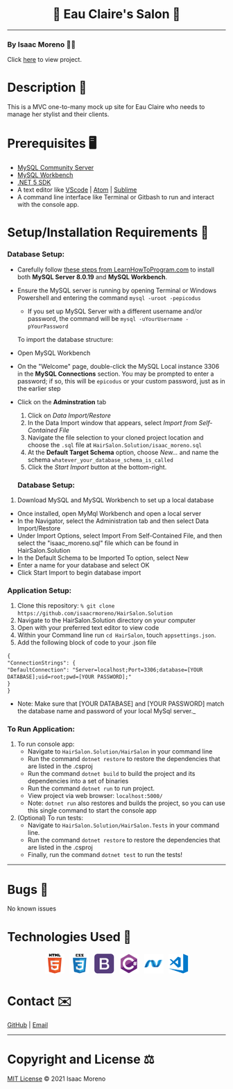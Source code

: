 <h1 align="center">
💈 Eau Claire's Salon 💇 </h1>

<hr style="height: 1px; border:none; color:#333; background" />

### By Isaac Moreno 👨‍💻

Click [here](https://github.com/isaacrmoreno/HairSalon.Solution) to view project.

# Description 📝

This is a MVC one-to-many mock up site for Eau Claire who needs to manage her stylist and their clients.

# Prerequisites 🖥️

- [MySQL Community Server](https://dev.mysql.com/downloads/file/?id=484914)
- [MySQL Workbench](https://dev.mysql.com/downloads/file/?id=484391)
- [.NET 5 SDK](https://dotnet.microsoft.com/download/dotnet/5.0)
- A text editor like [VScode](https://code.visualstudio.com/) | [Atom](https://atom.io/) | [Sublime](https://www.sublimetext.com/)
- A command line interface like Terminal or Gitbash to run and interact with the console app.

# Setup/Installation Requirements 📁

### Database Setup:

- Carefully follow [these steps from LearnHowToProgram.com](https://www.learnhowtoprogram.com/c-and-net/getting-started-with-c/installing-and-configuring-mysql) to install both **MySQL Server 8.0.19** and **MySQL Workbench**.
- Ensure the MySQL server is running by opening Terminal or Windows Powershell and entering the command `mysql -uroot -pepicodus`

  - If you set up MySQL Server with a different username and/or password, the command will be `mysql -uYourUsername -pYourPassword`

  To import the database structure:

- Open MySQL Workbench
- On the "Welcome" page, double-click the MySQL Local instance 3306 in the **MySQL Connections** section. You may be prompted to enter a password; if so, this will be `epicodus` or your custom password, just as in the earlier step
- Click on the **Adminstration** tab

  1. Click on _Data Import/Restore_
  2. In the Data Import window that appears, select _Import from Self-Contained File_
  3. Navigate the file selection to your cloned project location and choose the `.sql` file at `HairSalon.Solution/isaac_moreno.sql`
  4. At the **Default Target Schema** option, choose _New..._ and name the schema `whatever_your_database_schema_is_called`
  5. Click the _Start Import_ button at the bottom-right.

  ### Database Setup:

1. Download MySQL and MySQL Workbench to set up a local database

- Once installed, open MyMql Workbench and open a local server
- In the Navigator, select the Administration tab and then select Data Import/Restore
- Under Import Options, select Import From Self-Contained File, and then select the "isaac_moreno.sql" file which can be found in HairSalon.Solution
- In the Default Schema to be Imported To option, select New
- Enter a name for your database and select OK
- Click Start Import to begin database import

### Application Setup:

1. Clone this repository: `% git clone https://github.com/isaacrmoreno/HairSalon.Solution`
2. Navigate to the HairSalon.Solution directory on your computer
3. Open with your preferred text editor to view code
4. Within your Command line run `cd HairSalon`, touch `appsettings.json`.
5. Add the following block of code to your .json file

```
{
"ConnectionStrings": {
"DefaultConnection": "Server=localhost;Port=3306;database=[YOUR DATABASE];uid=root;pwd=[YOUR PASSWORD];"
}
}
```

- Note: Make sure that [YOUR DATABASE] and [YOUR PASSWORD] match the database name and password of your local MySql server.\_

### To Run Application:

1. To run console app:
   - Navigate to `HairSalon.Solution/HairSalon` in your command line
   - Run the command `dotnet restore` to restore the dependencies that are listed in the .csproj
   - Run the command `dotnet build` to build the project and its dependencies into a set of binaries
   - Run the command `dotnet run` to run project.
   - View project via web browser: `localhost:5000/`
   - Note: `dotnet run` also restores and builds the project, so you can use this single command to start the console app
2. (Optional) To run tests:
   - Navigate to `HairSalon.Solution/HairSalon.Tests` in your command line.
   - Run the command `dotnet restore` to restore the dependencies that are listed in the .csproj
   - Finally, run the command `dotnet test` to run the tests!

<hr style="height: 1px; border:none; color:#333;" />

# Bugs 🐛

No known issues

# Technologies Used 💾

<div align="center">
<img src="https://raw.githubusercontent.com/github/explore/80688e429a7d4ef2fca1e82350fe8e3517d3494d/topics/html/html.png" alt="html" height="45" style="vertical-align:top; margin:4px">
<img src="https://raw.githubusercontent.com/github/explore/80688e429a7d4ef2fca1e82350fe8e3517d3494d/topics/css/css.png" alt="css" height="45" style="vertical-align:top; margin:4px">
<img src="https://raw.githubusercontent.com/github/explore/80688e429a7d4ef2fca1e82350fe8e3517d3494d/topics/bootstrap/bootstrap.png" alt="Bootstrap" height="45" style="vertical-align:top; margin:4px">
<img src="https://raw.githubusercontent.com/devicons/devicon/master/icons/csharp/csharp-original.svg" alt="csharp" height="45" style="vertical-align:top; margin:4px" />
<img src="https://raw.githubusercontent.com/devicons/devicon/master/icons/dot-net/dot-net-original.svg" alt="dotnet" height="45" style="vertical-align:top; margin:4px"/>
<img src="https://raw.githubusercontent.com/github/explore/80688e429a7d4ef2fca1e82350fe8e3517d3494d/topics/visual-studio-code/visual-studio-code.png" alt="visual-studio-code" height="45" style="vertical-align:top; margin:4px">
</div>

# Contact ✉️

[GitHub](https://github.com/isaacrmoreno) | [Email](mailto:ipdxcreative@gmail.com)

<hr style="height: 1px; border:none; color:#333;" />

# Copyright and License ⚖️

[MIT License](license) &copy; 2021 Isaac Moreno

